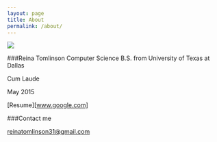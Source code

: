 ```yaml
---
layout: page
title: About
permalink: /about/
---
```


<img src="https://raw.githubusercontent.com/reinatomlinson/reinatomlinson.github.io/master/images/ReinaTomlinsonUTDGraduation.jpg" />

###Reina Tomlinson
Computer Science B.S. from University of Texas at Dallas

Cum Laude

May 2015

[Resume][www.google.com]

###Contact me

[reinatomlinson31@gmail.com](mailto:reinatomlinson31@gmail.com)

